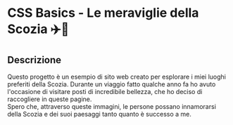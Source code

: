 # CSS Basics - Le meraviglie della Scozia ✈️🌄

## Descrizione

Questo progetto è un esempio di sito web creato per esplorare i miei luoghi preferiti della Scozia. 
Durante un viaggio fatto qualche anno fa ho avuto l'occasione di visitare posti di incredibile bellezza, che ho deciso di raccogliere in queste pagine.  
Spero che, attraverso queste immagini, le persone possano innamorarsi della Scozia e dei suoi paesaggi tanto quanto è successo a me.